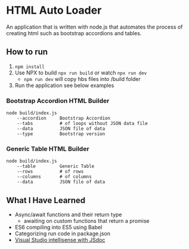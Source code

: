 # HTML Auto Loader #
An application that is written with node.js that automates the process of creating html such as bootstrap accordions and tables.

## How to run ##
1. `npm install`
2. Use NPX to build `npx run build` or watch `npx run dev`
    * `npm run dev` will copy hbs files into /build folder
3. Run the application see below examples

### Bootstrap Accordion HTML Builder ###
~~~~
node build/index.js
    --accordion     Bootstrap Accordion
    --tabs          # of loops without JSON data file
    --data          JSON file of data 
    --type          Bootstrap version
~~~~
### Generic Table HTML Builder ###
~~~~
node build/index.js
    --table         Generic Table
    --rows          # of rows
    --columns       # of columns 
    --data          JSON file of data
~~~~

## What I Have Learned ##
- Async/await functions and their return type
    - awaiting on custom functions that return a promise
- ES6 compiling into ES5 using Babel
- Categorizing run code in package.json
- [Visual Studio intellisense with JSdoc](http://www.codedcontainer.com/visual-studio-code-javascript-intellisense-with-jsdoc/)
